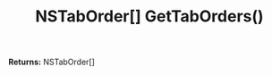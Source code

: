 ﻿---
uid: crmscript_ref_NSPreferenceAgent_GetTabOrders
title: NSTabOrder[] GetTabOrders()
intellisense: NSPreferenceAgent.GetTabOrders
keywords: NSPreferenceAgent, GetTabOrders
so.topic: reference
---


**Returns:** NSTabOrder[]
